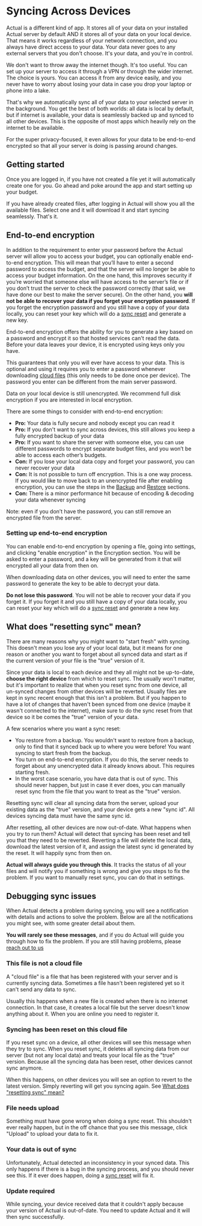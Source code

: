 # Syncing Across Devices

Actual is a different kind of app. It stores all of your data on your installed Actual server by default AND it stores all of your data on your local device. That means it works regardless of your network connection, and you always have direct access to your data. Your data never goes to any external servers that you don't choose.  It's your data, and you're in control.

We don't want to throw away the internet though. It's too useful. You can set up your server to access it through a VPN or through the wider internet. The choice is yours. You can access it from any device easily, and you never have to worry about losing your data in case you drop your laptop or phone into a lake.

That's why we automatically sync all of your data to your selected server in the background. You get the best of both worlds: all data is local by default, but if internet is available, your data is seamlessly backed up and synced to all other devices. This is the opposite of most apps which heavily rely on the internet to be available.

For the super privacy-focused, it even allows for your data to be end-to-end encrypted so that all your server is doing is passing around changes.

## Getting started

Once you are logged in, if you have not created a file yet it will automatically create one for you. Go ahead and poke around the app and start setting up your budget.

If you have already created files, after logging in Actual will show you all the available files. Select one and it will download it and start syncing seamlessly. That's it.

## End-to-end encryption

In addition to the requirement to enter your password before the Actual server will allow you to access your budget, you can optionally enable end-to-end encryption. This will mean that you’ll have to enter a second password to access the budget, and that the server will no longer be able to access your budget information. On the one hand, this improves security if you’re worried that someone else will have access to the server’s file or if you don’t trust the server to check the password correctly (that said, we have done our best to make the server secure). On the other hand, you **will not be able to recover your data if you forget your encryption password**. If you forget the encryption password and you still have a copy of your data locally, you can reset your key which will do a [sync reset](#what-does-resetting-sync-mean) and generate a new key.

End-to-end encryption offers the ability for you to generate a key based on a password and encrypt it so that hosted services can't read the data. Before your data leaves your device, it is encrypted using keys only you have.

This guarantees that only you will ever have access to your data. This is optional and using it requires you to enter a password whenever downloading [cloud files](#this-file-is-not-a-cloud-file) (this only needs to be done once per device). The password you enter can be different from the main server password.

Data on your local device is still unencrypted. We recommend full disk encryption if you are interested in local encryption.

There are some things to consider with end-to-end encryption:

- **Pro:** Your data is fully secure and nobody except you can read it
- **Pro:** If you don't want to sync across devices, this still allows you keep a fully encrypted backup of your data
- **Pro:** If you want to share the server with someone else, you can use different passwords to encrypt separate budget files, and you won’t be able to access each other’s budgets.
- **Con:** If you lose your local data copy and forget your password, you can never recover your data
- **Con:** It is not possible to turn off encryption. This is a one way process. If you would like to move back to an unencrypted file after enabling encryption, you can use the steps in the [Backup](../backup-restore/backup.md) and [Restore](../backup-restore/restore.md) sections.
- **Con:** There is a minor performance hit because of encoding & decoding your data whenever syncing

Note: even if you don’t have the password, you can still remove an encrypted file from the server.

### Setting up end-to-end encryption

You can enable end-to-end encryption by opening a file, going into settings, and clicking "enable encryption" in the Encryption section. You will be asked to enter a password, and a key will be generated from it that will encrypted all your data from then on.

When downloading data on other devices, you will need to enter the same password to generate the key to be able to decrypt your data.

**Do not lose this password**. You will not be able to recover your data if you forget it. If you forget it and you still have a copy of your data locally, you can reset your key which will do a [sync reset](#what-does-resetting-sync-mean) and generate a new key.

## What does "resetting sync" mean?

There are many reasons why you might want to "start fresh" with syncing. This doesn't mean you lose any of your local data, but it means for one reason or another you want to forget about all synced data and start as if the current version of your file is the "true" version of it.

Since your data is local to each device and they all might not be up-to-date, **choose the right device** from which to reset sync. The usually won't matter, but it's important to realize that when you reset sync from one device, all un-synced changes from other devices will be reverted. Usually files are kept in sync recent enough that this isn't a problem. But if you happen to have a lot of changes that haven't been synced from one device (maybe it wasn't connected to the internet), make sure to do the sync reset from that device so it be comes the "true" version of your data.

A few scenarios where you want a sync reset:

- You restore from a backup. You wouldn't want to restore from a backup, only to find that it synced back up to where you were before! You want syncing to start fresh from the backup.
- You turn on end-to-end encryption. If you do this, the server needs to forget about any unencrypted data it already knows about. This requires starting fresh.
- In the worst case scenario, you have data that is out of sync. This should never happen, but just in case it ever does, you can manually reset sync from the file that you want to treat as the "true" version.

Resetting sync will clear all syncing data from the server, upload your existing data as the "true" version, and your device gets a new "sync id". All devices syncing data must have the same sync id.

After resetting, all other devices are now out-of-date. What happens when you try to run them? Actual will detect that syncing has been reset and tell you that they need to be reverted. Reverting a file will delete the local data, download the latest version of it, and assign the latest sync id generated by the reset. It will happily sync from then on.

**Actual will always guide you through this**. It tracks the status of all your files and will notify you if something is wrong and give you steps to fix the problem. If you want to manually reset sync, you can do that in settings.

## Debugging sync issues

When Actual detects a problem during syncing, you will see a notification with details and actions to solve the problem. Below are all the notifications you might see, with some greater detail about them.

**You will rarely see these messages**, and if you do Actual will guide you through how to fix the problem. If you are still having problems, please [reach out to us](/contact)

### This file is not a cloud file

A "cloud file" is a file that has been registered with your server and is currently syncing data. Sometimes a file hasn't been registered yet so it can't send any data to sync.

Usually this happens when a new file is created when there is no internet connection. In that case, it creates a local file but the server doesn't know anything about it. When you are online you need to register it.

### Syncing has been reset on this cloud file

If you reset sync on a device, all other devices will see this message when they try to sync. When you reset sync, it deletes all syncing data from our server (but not any local data) and treats your local file as the "true" version. Because all the syncing data has been reset, other devices cannot sync anymore.

When this happens, on other devices you will see an option to revert to the latest version. Simply reverting will get you syncing again. See [What does "resetting sync" mean?](#what-does-resetting-sync-mean)

### File needs upload

Something must have gone wrong when doing a sync reset. This shouldn't ever really happen, but in the off chance that you see this message, click "Upload" to upload your data to fix it.

### Your data is out of sync

Unfortunately, Actual detected an inconsistency in your synced data. This only happens if there is a bug in the syncing process, and you should never see this. If it ever does happen, doing a [sync reset](#what-does-resetting-sync-mean) will fix it.

### Update required

While syncing, your device received data that it couldn't apply because your version of Actual is out-of-date. You need to update Actual and it will then sync successfully.

